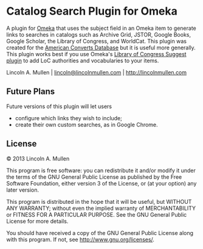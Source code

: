 # Catalog Search Plugin for Omeka

A plugin for [Omeka][] that uses the subject field in an Omeka item to
generate links to searches in catalogs such as Archive Grid, JSTOR,
Google Books, Google Scholar, the Library of Congress, and WorldCat.
This plugin was created for the [American Converts Database][] but it is
useful more generally. This plugin works best if you use Omeka's
[Library of Congress Suggest plugin][] to add LoC authorities and
vocabularies to your items.

Lincoln A. Mullen | lincoln@lincolnmullen.com | http://lincolnmullen.com

## Future Plans

Future versions of this plugin will let users

-   configure which links they wish to include;
-   create their own custom searches, as in Google Chrome.

## License

© 2013 Lincoln A. Mullen

This program is free software: you can redistribute it and/or modify it
under the terms of the GNU General Public License as published by the
Free Software Foundation, either version 3 of the License, or (at your
option) any later version.

This program is distributed in the hope that it will be useful, but
WITHOUT ANY WARRANTY; without even the implied warranty of
MERCHANTABILITY or FITNESS FOR A PARTICULAR PURPOSE. See the GNU General
Public License for more details.

You should have received a copy of the GNU General Public License along
with this program. If not, see http://www.gnu.org/licenses/.

  [Omeka]: http://omeka.org
  [American Converts Database]: http://americanconverts.org
  [Library of Congress Suggest plugin]: http://omeka.org/add-ons/plugins/library-of-congress-suggest/
